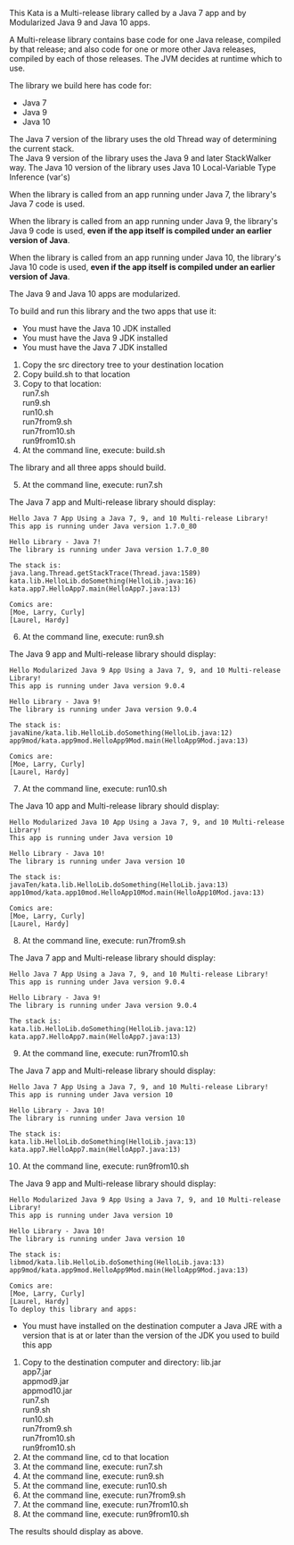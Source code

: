 This Kata is a Multi-release library called by a Java 7 app and by Modularized Java 9 and Java 10 apps.

A Multi-release library contains base code for one Java release, compiled by that release;
and also code for one or more other Java releases, compiled by each of those releases. 
The JVM decides at runtime which to use.  

The library we build here has code for:

- Java 7
- Java 9
- Java 10

The Java 7 version of the library uses the old Thread way of determining the current stack.  
The Java 9 version of the library uses the Java 9 and later StackWalker way.
The Java 10 version of the library uses Java 10 Local-Variable Type Inference (var's)

When the library is called from an app running under Java 7, 
the library's Java 7 code is used.  

When the library is called from an app running under Java 9, 
the library's Java 9 code is used, **even if the app itself is compiled under an earlier version of Java**.

When the library is called from an app running under Java 10, 
the library's Java 10 code is used, **even if the app itself is compiled under an earlier version of Java**.

The Java 9 and Java 10 apps are modularized.

To build and run this library and the two apps that use it:

- You must have the Java 10 JDK installed
- You must have the Java 9 JDK installed
- You must have the Java 7 JDK installed

1. Copy the src directory tree to your destination location
2. Copy build.sh to that location
3. Copy to that location:  
    run7.sh  
    run9.sh  
    run10.sh  
    run7from9.sh  
    run7from10.sh  
    run9from10.sh
4. At the command line, execute: build.sh

The library and all three apps should build.

5. At the command line, execute: run7.sh

The Java 7 app and Multi-release library should display:  
````
Hello Java 7 App Using a Java 7, 9, and 10 Multi-release Library!  
This app is running under Java version 1.7.0_80  

Hello Library - Java 7!  
The library is running under Java version 1.7.0_80

The stack is:  
java.lang.Thread.getStackTrace(Thread.java:1589)  
kata.lib.HelloLib.doSomething(HelloLib.java:16)  
kata.app7.HelloApp7.main(HelloApp7.java:13)  

Comics are:  
[Moe, Larry, Curly]  
[Laurel, Hardy]
````

6. At the command line, execute: run9.sh

The Java 9 app and Multi-release library should display:

````
Hello Modularized Java 9 App Using a Java 7, 9, and 10 Multi-release Library!  
This app is running under Java version 9.0.4

Hello Library - Java 9!  
The library is running under Java version 9.0.4

The stack is:  
javaNine/kata.lib.HelloLib.doSomething(HelloLib.java:12)  
app9mod/kata.app9mod.HelloApp9Mod.main(HelloApp9Mod.java:13)  

Comics are:  
[Moe, Larry, Curly]  
[Laurel, Hardy]
````

7. At the command line, execute: run10.sh

The Java 10 app and Multi-release library should display:
````
Hello Modularized Java 10 App Using a Java 7, 9, and 10 Multi-release Library!  
This app is running under Java version 10

Hello Library - Java 10!  
The library is running under Java version 10

The stack is:  
javaTen/kata.lib.HelloLib.doSomething(HelloLib.java:13)  
app10mod/kata.app10mod.HelloApp10Mod.main(HelloApp10Mod.java:13)

Comics are:  
[Moe, Larry, Curly]  
[Laurel, Hardy]
````

8. At the command line, execute: run7from9.sh

The Java 7 app and Multi-release library should display:

````
Hello Java 7 App Using a Java 7, 9, and 10 Multi-release Library!  
This app is running under Java version 9.0.4  

Hello Library - Java 9!  
The library is running under Java version 9.0.4  

The stack is:  
kata.lib.HelloLib.doSomething(HelloLib.java:12)  
kata.app7.HelloApp7.main(HelloApp7.java:13)  
````

9. At the command line, execute: run7from10.sh

The Java 7 app and Multi-release library should display:

````
Hello Java 7 App Using a Java 7, 9, and 10 Multi-release Library!  
This app is running under Java version 10  

Hello Library - Java 10!  
The library is running under Java version 10  

The stack is:  
kata.lib.HelloLib.doSomething(HelloLib.java:13)  
kata.app7.HelloApp7.main(HelloApp7.java:13)  
````
10. At the command line, execute: run9from10.sh

The Java 9 app and Multi-release library should display:
````
Hello Modularized Java 9 App Using a Java 7, 9, and 10 Multi-release Library!
This app is running under Java version 10

Hello Library - Java 10!
The library is running under Java version 10

The stack is:
libmod/kata.lib.HelloLib.doSomething(HelloLib.java:13)
app9mod/kata.app9mod.HelloApp9Mod.main(HelloApp9Mod.java:13)

Comics are:
[Moe, Larry, Curly]
[Laurel, Hardy]
To deploy this library and apps:
````
- You must have installed on the destination computer a Java JRE 
with a version that is at or later than the version of the JDK you used
to build this app

1. Copy to the destination computer and directory:
    lib.jar  
    app7.jar  
    appmod9.jar  
    appmod10.jar  
    run7.sh  
    run9.sh  
    run10.sh  
    run7from9.sh  
    run7from10.sh  
    run9from10.sh
2. At the command line, cd to that location
3. At the command line, execute: run7.sh
4. At the command line, execute: run9.sh
5. At the command line, execute: run10.sh
6. At the command line, execute: run7from9.sh
7. At the command line, execute: run7from10.sh
8. At the command line, execute: run9from10.sh

The results should display as above.
